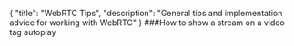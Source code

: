 {
	"title": "WebRTC Tips",
	"description": "General tips and implementation advice for working with WebRTC"
}
###How to show a stream on a video tag
autoplay